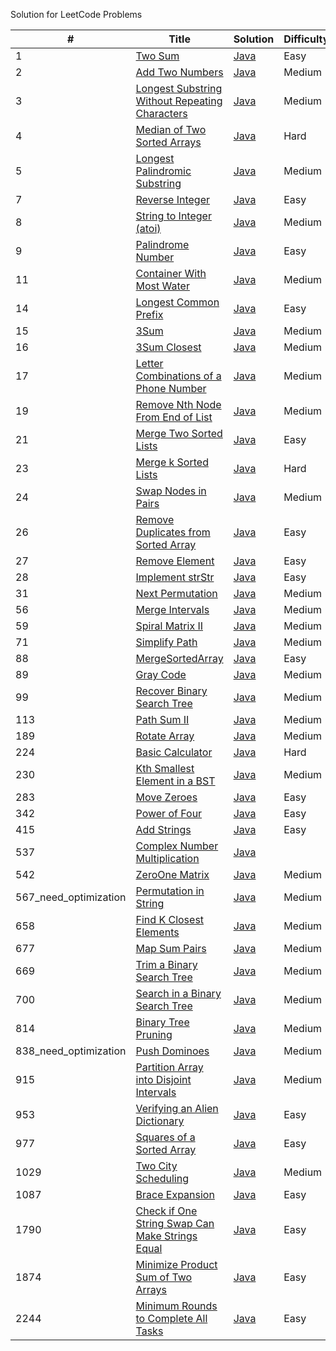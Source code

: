 Solution for LeetCode Problems

|# | Title | Solution | Difficulty | YouTube |
|--| ----- | -------- |------------| ------|
|1|[Two Sum](https://leetcode.com/problems/two-sum/) | [Java](./src/main/java/TwoSum.java)| Easy       ||
|2|[Add Two Numbers](https://leetcode.com/problems/add-two-numbers) | [Java](./src/main/java/AddTwoNumbers.java)| Medium     ||
|3|[Longest Substring Without Repeating Characters](https://leetcode.com/problems/longest-substring-without-repeating-characters/) | [Java](./src/main/java/LongestSubstringWithoutRepeatingCharacters.java)| Medium     ||
|4|[Median of Two Sorted Arrays](https://leetcode.com/problems/median-of-two-sorted-arrays/) | [Java](./src/main/java/MedianOfTwoSortedArrays.java)| Hard       ||
|5|[Longest Palindromic Substring](https://leetcode.com/problems/longest-palindromic-substring/) | [Java](./src/main/java/LongestPalindromicSubstring.java)| Medium     ||
|7|[Reverse Integer](https://leetcode.com/problems/reverse-integer/) | [Java](./src/main/java/ReverseInteger.java)| Easy       ||
|8|[String to Integer (atoi)](https://leetcode.com/problems/string-to-integer-atoi/) | [Java](./src/main/java/StringToIntegerAtoi.java)| Medium     ||
|9|[Palindrome Number](https://leetcode.com/problems/palindrome-number/) | [Java](./src/main/java/PalindromeNumber.java)| Easy       ||
|11|[Container With Most Water](https://leetcode.com/problems/container-with-most-water/) | [Java](./src/main/java/ContainerWithMostWater.java)| Medium     ||
|14|[Longest Common Prefix](https://leetcode.com/problems/longest-common-prefix/) | [Java](./src/main/java/LongestCommonPrefix.java)| Easy       ||
|15|[3Sum](https://leetcode.com/problems/3sum/) | [Java](./src/main/java/ThreeSum.java)| Medium     ||
|16|[3Sum Closest](https://leetcode.com/problems/3sum-closest/) | [Java](./src/main/java/ThreeSumClosest.java)| Medium     ||
|17|[Letter Combinations of a Phone Number](https://leetcode.com/problems/letter-combinations-of-a-phone-number/) | [Java](./src/main/java/LetterCombinationsOfAPhoneNumber.java)| Medium     ||
|19|[Remove Nth Node From End of List](https://leetcode.com/problems/remove-nth-node-from-end-of-list/) | [Java](./src/main/java/RemoveNthNodeFromEndOfList.java)| Medium     ||
|21|[Merge Two Sorted Lists](https://leetcode.com/problems/merge-two-sorted-lists/) | [Java](./src/main/java/MergeTwoSortedLists.java)| Easy       ||
|23|[Merge k Sorted Lists](https://leetcode.com/problems/merge-k-sorted-lists/) | [Java](./src/main/java/MergeKSortedLists.java)| Hard       |[YouTube](https://youtu.be/pzAyeQQHwzI)|
|24|[Swap Nodes in Pairs](https://leetcode.com/problems/swap-nodes-in-pairs/) | [Java](./src/main/java/SwapNodesInPairs.java)| Medium     ||
|26|[Remove Duplicates from Sorted Array](https://leetcode.com/problems/remove-duplicates-from-sorted-array/) | [Java](./src/main/java/RemoveDuplicatesFromSortedArray.java)| Easy       ||
|27|[Remove Element](https://leetcode.com/problems/remove-element/) | [Java](./src/main/java/RemoveElement.java)| Easy       ||
|28|[Implement strStr](https://leetcode.com/problems/implement-strstr/) | [Java](./src/main/java/ImplementStrStr.java)| Easy       ||
|31|[Next Permutation](https://leetcode.com/problems/next-permutation/) | [Java](./src/main/java/NextPermutation.java)| Medium     |[YouTube](https://youtu.be/j31Ar25AiUQ)|
|56|[Merge Intervals](https://leetcode.com/problems/merge-intervals/) | [Java](./src/main/java/MergeIntervals.java)| Medium     |[YouTube](https://youtu.be/PU2yWmlQ3_0)|
|59|[Spiral Matrix II](https://leetcode.com/problems/spiral-matrix-ii/) | [Java](./src/main/java/SpiralMatrixII.java)| Medium     |[YouTube](https://youtu.be/0ZCO8ltM8Ag)|
|71|[Simplify Path](https://leetcode.com/problems/simplify-path/) | [Java](./src/main/java/SimplifyPath.java)| Medium     |[YouTube](https://youtu.be/817mGPyVl78)|
|88|[MergeSortedArray](https://leetcode.com/problems/merge-sorted-array/) | [Java](./src/main/java/MergeSortedArray.java)| Easy       |[YouTube](https://youtu.be/EfmK32Qh9aY)|
|89|[Gray Code](https://leetcode.com/problems/gray-code/) | [Java](./src/main/java/GrayCode.java)| Medium     ||
|99|[Recover Binary Search Tree](https://leetcode.com/problems/recover-binary-search-tree/) | [Java](./src/main/java/RecoverBinarySearchTree.java)| Medium     |[YouTube](https://youtu.be/NXjHz8YdxI4)|
|113|[Path Sum II](https://leetcode.com/problems/path-sum-ii/) | [Java](./src/main/java/PathSumII.java)| Medium     ||
|189|[Rotate Array](https://leetcode.com/problems/rotate-array/) | [Java](./src/main/java/RotateArray.java)| Medium     |[YouTube](https://youtu.be/13SK5Uau3oo)|
|224|[Basic Calculator](https://leetcode.com/problems/basic-calculator/description/) | [Java](./src/main/java/BasicCalculator.java)| Hard     |[YouTube](https://youtu.be/mW3l7q4X-_U)|
|230|[Kth Smallest Element in a BST](https://leetcode.com/problems/kth-smallest-element-in-a-bst/) | [Java](./src/main/java/KthSmallestElementBST.java)| Medium     |[YouTube](https://youtu.be/aSnlJf8AXuk)|
|283|[Move Zeroes](https://leetcode.com/problems/move-zeroes/) | [Java](./src/main/java/MoveZeroes.java)| Easy       |[YouTube](https://youtu.be/AW3u6w18hhI)|
|342|[Power of Four](https://leetcode.com/problems/power-of-four/) | [Java](./src/main/java/PowerOfFour.java)| Easy       ||
|415|[Add Strings](https://leetcode.com/problems/add-strings/) | [Java](./src/main/java/AddStrings.java)| Easy       ||
|537|[Complex Number Multiplication](https://leetcode.com/explore/challenge/card/august-leetcoding-challenge-2021/616/week-4-august-22nd-august-28th/3917/) | [Java](./src/main/java/ComplexNumberMultiplication.java)|||
|542|[ZeroOne Matrix](https://leetcode.com/problems/01-matrix/) | [Java](./src/main/java/ZeroOneMatrix.java)| Medium     ||
|567_need_optimization|[Permutation in String](https://leetcode.com/problems/permutation-in-string/) | [Java](./src/main/java/PermutationInString.java)| Medium     ||
|658|[Find K Closest Elements](https://leetcode.com/problems/find-k-closest-elements/) | [Java](./src/main/java/FindKClosestElements.java)| Medium     ||
|677|[Map Sum Pairs](https://leetcode.com/problems/map-sum-pairs/) | [Java](./src/main/java/MapSumPairs.java)| Medium     ||
|669|[Trim a Binary Search Tree](https://leetcode.com/problems/trim-a-binary-search-tree/) | [Java](./src/main/java/TrimBinarySearchTree.java)| Medium     |[Video](https://youtu.be/Y5SP-vqo_Nc)|
|700|[Search in a Binary Search Tree](https://leetcode.com/problems/search-in-a-binary-search-tree/) | [Java](./src/main/java/SearchBinarySearchTree.java)| Medium     |[Video](https://youtu.be/OWPRtdRe-go)|
|814|[Binary Tree Pruning](https://leetcode.com/problems/binary-tree-pruning/) | [Java](./src/main/java/BinaryTreePruning.java)| Medium     ||
|838_need_optimization|[Push Dominoes](https://leetcode.com/problems/push-dominoes/) | [Java](./src/main/java/PushDominoes.java)| Medium     ||
|915|[Partition Array into Disjoint Intervals](https://leetcode.com/problems/partition-array-into-disjoint-intervals/) | [Java](./src/main/java/PartitionArrayIntoDisjointIntervals.java)| Medium     ||
|953|[Verifying an Alien Dictionary](https://leetcode.com/problems/verifying-an-alien-dictionary/) | [Java](./src/main/java/VerifyingAnAlienDictionary.java)| Easy       ||
|977|[Squares of a Sorted Array](https://leetcode.com/problems/squares-of-a-sorted-array/) | [Java](./src/main/java/SortedSquares.java)| Easy       |[YouTube](https://youtu.be/fl_eDiiCc8k)|
|1029|[Two City Scheduling](https://leetcode.com/problems/two-city-scheduling/description/) | [Java](./src/main/java/TwoCityScheduling.java)| Medium     |[YouTube](https://youtu.be/Wm8ymX730lU)|
|1087|[Brace Expansion](https://leetcode.com/problems/brace-expansion/) | [Java](./src/main/java/BraceExpansion.java)| Easy       |[YouTube](https://youtu.be/qwvd3qQkLfA)|
|1790|[Check if One String Swap Can Make Strings Equal](https://leetcode.com/problems/check-if-one-string-swap-can-make-strings-equal/) | [Java](./src/main/java/CheckIfOneStringSwapCanMakeStringsEqual.java)| Easy       ||
|1874|[Minimize Product Sum of Two Arrays](https://leetcode.com/problems/minimize-product-sum-of-two-arrays/) | [Java](./src/main/java/MinimizeProductSumTwoArrays.java)| Easy       |[Youtube](https://youtu.be/eCeqv9Y_llk)|
|2244|[Minimum Rounds to Complete All Tasks](https://leetcode.com/contest/weekly-contest-289/problems/minimum-rounds-to-complete-all-tasks/) | [Java](./src/main/java/MinimumRoundsCompleteAllTasks.java)| Easy       |[YouTube](https://youtu.be/uLqBExd5uHs)|
